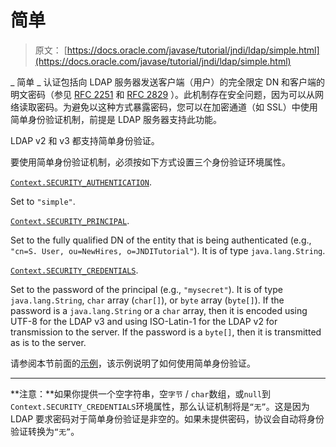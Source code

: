 # 简单

> 原文： [https://docs.oracle.com/javase/tutorial/jndi/ldap/simple.html](https://docs.oracle.com/javase/tutorial/jndi/ldap/simple.html)

_ 简单 _ 认证包括向 LDAP 服务器发送客户端（用户）的完全限定 DN 和客户端的明文密码（参见 [RFC 2251](http://www.ietf.org/rfc/rfc2251.txt) 和 [RFC 2829](http://www.ietf.org/rfc/rfc2829.txt) ）。此机制存在安全问题，因为可以从网络读取密码。为避免以这种方式暴露密码，您可以在加密通道（如 SSL）中使用简单身份验证机制，前提是 LDAP 服务器支持此功能。

LDAP v2 和 v3 都支持简单身份验证。

要使用简单身份验证机制，必须按如下方式设置三个身份验证环境属性。

[`Context.SECURITY_AUTHENTICATION`](https://docs.oracle.com/javase/8/docs/api/javax/naming/Context.html#SECURITY_AUTHENTICATION).

Set to `"simple"`.

[`Context.SECURITY_PRINCIPAL`](https://docs.oracle.com/javase/8/docs/api/javax/naming/Context.html#SECURITY_PRINCIPAL).

Set to the fully qualified DN of the entity that is being authenticated (e.g., `"cn=S. User, ou=NewHires, o=JNDITutorial"`). It is of type `java.lang.String`.

[`Context.SECURITY_CREDENTIALS`](https://docs.oracle.com/javase/8/docs/api/javax/naming/Context.html#SECURITY_CREDENTIALS).

Set to the password of the principal (e.g., `"mysecret"`). It is of type `java.lang.String`, `char` array (`char[]`), or `byte` array (`byte[]`). If the password is a `java.lang.String` or a `char` array, then it is encoded using UTF-8 for the LDAP v3 and using ISO-Latin-1 for the LDAP v2 for transmission to the server. If the password is a `byte[]`, then it is transmitted as is to the server.

请参阅本节前面的[示例](authentication.html#SIMPLE)，该示例说明了如何使用简单身份验证。

* * *

**注意：**如果你提供一个空字符串，空`字节` / `char`数组，或`null`到`Context.SECURITY_CREDENTIALS`环境属性，那么认证机制将是`“无”`。这是因为 LDAP 要求密码对于简单身份验证是非空的。如果未提供密码，协议会自动将身份验证转换为`“无”`。